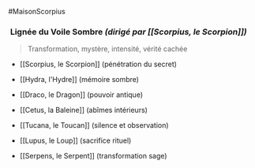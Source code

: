 #MaisonScorpius
### ︎ **Lignée du Voile Sombre** _(dirigé par [[Scorpius, le Scorpion]])_

> Transformation, mystère, intensité, vérité cachée

- [[Scorpius, le Scorpion]] (pénétration du secret)
    
- [[Hydra, l'Hydre]] (mémoire sombre)
    
- [[Draco, le Dragon]] (pouvoir antique)
    
- [[Cetus, la Baleine]] (abîmes intérieurs)
    
- [[Tucana, le Toucan]] (silence et observation)
    
- [[Lupus, le Loup]] (sacrifice rituel)
    
- [[Serpens, le Serpent]] (transformation sage)
